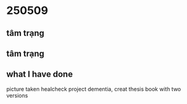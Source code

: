 # 250509
## tâm trạng

## tâm trạng


## what I have done
picture taken
healcheck
project dementia, creat thesis book with two versions
